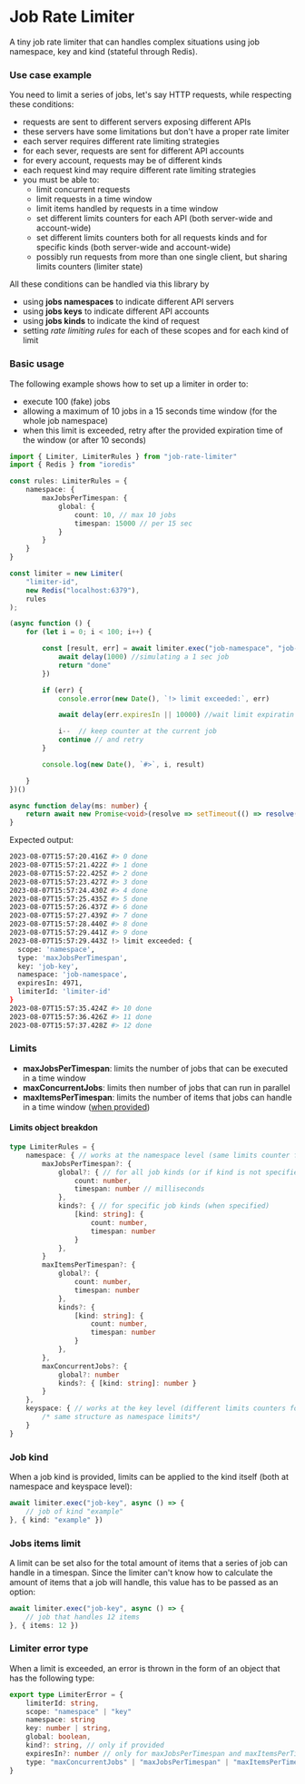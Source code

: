 # Job Rate Limiter

A tiny job rate limiter that can handles complex situations using job namespace, key and kind (stateful through Redis).

### Use case example

You need to limit a series of jobs, let's say HTTP requests, while respecting these conditions:

- requests are sent to different servers exposing different APIs
- these servers have some limitations but don't have a proper rate limiter
- each server requires different rate limiting strategies
- for each sever, requests are sent for different API accounts
- for every account, requests may be of different kinds
- each request kind may require different rate limiting strategies
- you must be able to: 
	- limit concurrent requests
	- limit requests in a time window
	- limit items handled by requests in a time window
  - set different limits counters for each API (both server-wide and account-wide)
  - set different limits counters both for all requests kinds and for specific kinds (both server-wide and account-wide)
  - possibly run requests from more than one single client, but sharing limits counters (limiter state)

All these conditions can be handled via this library by

- using **jobs namespaces** to indicate different API servers
- using **jobs keys** to indicate different API accounts
- using **jobs kinds** to indicate the kind of request
- setting *rate limiting rules* for each of these scopes and for each kind of limit

### Basic usage

The following example shows how to set up a limiter in order to:

- execute 100 (fake) jobs
- allowing a maximum of 10 jobs in a 15 seconds time window (for the whole job namespace)
- when this limit is exceeded, retry after the provided expiration time of the window (or after 10 seconds)

```typescript
import { Limiter, LimiterRules } from "job-rate-limiter"
import { Redis } from "ioredis"

const rules: LimiterRules = {
	namespace: {
		maxJobsPerTimespan: {
			global: {
				count: 10, // max 10 jobs
				timespan: 15000 // per 15 sec
			}
		}
	}
}

const limiter = new Limiter(
	"limiter-id",
	new Redis("localhost:6379"),
	rules
);

(async function () {
	for (let i = 0; i < 100; i++) {

		const [result, err] = await limiter.exec("job-namespace", "job-key", async () => {
			await delay(1000) //simulating a 1 sec job 
			return "done" 
		})

		if (err) {
			console.error(new Date(), `!> limit exceeded:`, err)

			await delay(err.expiresIn || 10000) //wait limit expiratin

			i--	 // keep counter at the current job 
			continue // and retry
		}

		console.log(new Date(), `#>`, i, result)

	}
})()

async function delay(ms: number) {
	return await new Promise<void>(resolve => setTimeout(() => resolve(), ms))
}
```

Expected output:

```bash
2023-08-07T15:57:20.416Z #> 0 done
2023-08-07T15:57:21.422Z #> 1 done
2023-08-07T15:57:22.425Z #> 2 done
2023-08-07T15:57:23.427Z #> 3 done
2023-08-07T15:57:24.430Z #> 4 done
2023-08-07T15:57:25.435Z #> 5 done
2023-08-07T15:57:26.437Z #> 6 done
2023-08-07T15:57:27.439Z #> 7 done
2023-08-07T15:57:28.440Z #> 8 done
2023-08-07T15:57:29.441Z #> 9 done
2023-08-07T15:57:29.443Z !> limit exceeded: {
  scope: 'namespace',
  type: 'maxJobsPerTimespan',
  key: 'job-key',
  namespace: 'job-namespace',
  expiresIn: 4971,
  limiterId: 'limiter-id'
}
2023-08-07T15:57:35.424Z #> 10 done
2023-08-07T15:57:36.426Z #> 11 done
2023-08-07T15:57:37.428Z #> 12 done
```

### Limits

- **maxJobsPerTimespan**: limits the number of jobs that can be executed in a time window
- **maxConcurrentJobs**: limits then number of jobs that can run in parallel
- **maxItemsPerTimespan**: limits the number of items that jobs can handle in a time window ([when provided](#jobs-items-limit))

#### Limits object breakdon

```typescript 
type LimiterRules = {
	namespace: { // works at the namespace level (same limits counter for each job key)
		maxJobsPerTimespan?: {
			global?: { // for all job kinds (or if kind is not specified)
				count: number,
				timespan: number // milliseconds
			}, 
			kinds?: { // for specific job kinds (when specified)
				[kind: string]: {
					count: number,
					timespan: number
				}
			},
		}
		maxItemsPerTimespan?: {
			global?: {
				count: number,
				timespan: number
			}, 
			kinds?: {
				[kind: string]: {
					count: number,
					timespan: number
				}
			},
		},
		maxConcurrentJobs?: {
			global?: number
			kinds?: { [kind: string]: number }
		}
	},
	keyspace: { // works at the key level (different limits counters for each job key)
		/* same structure as namespace limits*/
	}
}
```

### Job kind

When a job kind is provided, limits can be applied to the kind itself (both at namespace and keyspace level):

```typescript
await limiter.exec("job-key", async () => {
	// job of kind "example"
}, { kind: "example" })
```

### Jobs items limit

A limit can be set also for the total amount of items that a series of job can handle in a timespan. Since the limiter can't know how to calculate the amount of items that a job will handle, this value has to be passed as an option:

```typescript
await limiter.exec("job-key", async () => {
	// job that handles 12 items
}, { items: 12 })
```

### Limiter error type 

When a limit is exceeded, an error is thrown in the form of an object that has the following type:

```typescript
export type LimiterError = {
	limiterId: string,
	scope: "namespace" | "key"
	namespace: string
	key: number | string,
	global: boolean,
	kind?: string, // only if provided 
	expiresIn?: number // only for maxJobsPerTimespan and maxItemsPerTimespan
	type: "maxConcurrentJobs" | "maxJobsPerTimespan" | "maxItemsPerTimespan"
}
```